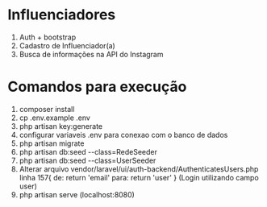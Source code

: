 # Influenciadores
1. Auth + bootstrap
2. Cadastro de Influenciador(a)
3. Busca de informações na API do Instagram


# Comandos para execução

1. composer install
2. cp .env.example .env
3. php artisan key:generate
4. configurar variaveis .env para conexao com o banco de dados
5. php artisan migrate
6. php artisan db:seed --class=RedeSeeder
7. php artisan db:seed --class=UserSeeder
8. Alterar arquivo vendor/laravel/ui/auth-backend/AuthenticatesUsers.php 
    linha 157{
        de: return 'email'
        para: return 'user'
    }
    (Login utilizando campo user)
9. php artisan serve (localhost:8080)
